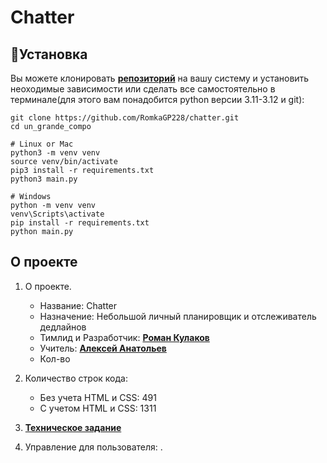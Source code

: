 <h1>Chatter</h1>

## 🧱Установка

Вы можете клонировать [**репозиторий**](https://github.com/RomkaGP228/un_grande_compo.git) на вашу систему и установить
неоходимые зависимости или сделать все самостоятельно в терминале(для этого вам понадобится python версии 3.11-3.12 и
git):

```shell
git clone https://github.com/RomkaGP228/chatter.git
cd un_grande_compo

# Linux or Mac
python3 -m venv venv
source venv/bin/activate
pip3 install -r requirements.txt
python3 main.py

# Windows
python -m venv venv
venv\Scripts\activate
pip install -r requirements.txt
python main.py
```

## О проекте

1. О проекте.
    - Название: Chatter
    - Назначение: Небольшой личный планировщик и отслеживатель дедлайнов
    - Тимлид и Разработчик: [**Роман Кулаков**](https://github.com/RomkaGP228)
    - Учитель: [**Алексей Анатольев**](https://github.com/anatolyev)
    - Кол-во
2. Количество строк кода:
    - Без учета HTML и CSS: 491
    - С учетом HTML и CSS: 1311
3. [**Техническое задание**](materials/tecnical_spetification.md)

4. Управление для пользователя:
   .